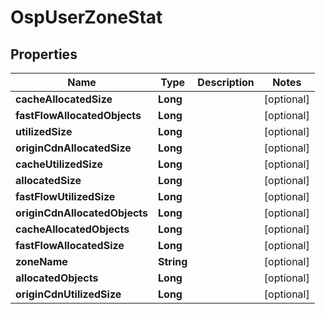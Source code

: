 # OspUserZoneStat

## Properties
Name | Type | Description | Notes
------------ | ------------- | ------------- | -------------
**cacheAllocatedSize** | **Long** |  |  [optional]
**fastFlowAllocatedObjects** | **Long** |  |  [optional]
**utilizedSize** | **Long** |  |  [optional]
**originCdnAllocatedSize** | **Long** |  |  [optional]
**cacheUtilizedSize** | **Long** |  |  [optional]
**allocatedSize** | **Long** |  |  [optional]
**fastFlowUtilizedSize** | **Long** |  |  [optional]
**originCdnAllocatedObjects** | **Long** |  |  [optional]
**cacheAllocatedObjects** | **Long** |  |  [optional]
**fastFlowAllocatedSize** | **Long** |  |  [optional]
**zoneName** | **String** |  |  [optional]
**allocatedObjects** | **Long** |  |  [optional]
**originCdnUtilizedSize** | **Long** |  |  [optional]
